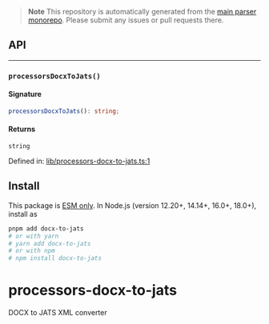 > **Note**
> This repository is automatically generated from the [main parser monorepo](https://github.com/TrialAndErrorOrg/parsers). Please submit any issues or pull requests there.

## API

***

### `processorsDocxToJats()`

#### Signature

```ts
processorsDocxToJats(): string;
```

#### Returns

`string`

Defined in:  [lib/processors-docx-to-jats.ts:1](https://github.com/TrialAndErrorOrg/parsers/blob/34b3326/libs/processors/docx-to-jats/src/lib/processors-docx-to-jats.ts#L1)

## Install

This package is [ESM only](https://gist.github.com/sindresorhus/a39789f98801d908bbc7ff3ecc99d99c). In Node.js (version 12.20+, 14.14+, 16.0+, 18.0+), install as

```bash
pnpm add docx-to-jats
# or with yarn
# yarn add docx-to-jats
# or with npm
# npm install docx-to-jats
```

# processors-docx-to-jats

DOCX to JATS XML converter
